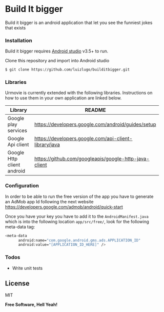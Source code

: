# Build It bigger

Build it bigger is an android application that let you see the funniest jokes that exists

### Installation

Build it bigger requires [Android studio](https://developer.android.com/studio) v3.5+ to run.

Clone this repository and import into Android studio

```sh
$ git clone https://github.com/luizlugo/builditbigger.git
```

### Libraries

Urmovie is currently extended with the following libraries. Instructions on how to use them in your own application are linked below.

| Library | README |
| ------ | ------ |
| Google play services | https://developers.google.com/android/guides/setup |
| Google Api client | https://developers.google.com/api-client-library/java |
| Google Http client android | https://github.com/googleapis/google-http-java-client |

### Configuration
In order to be able to run the free version of the app you have to generate an AdMob app Id following the next website https://developers.google.com/admob/android/quick-start

Once you have your key you have to add it to the ``AndroidManifest.java`` which is into the following location ``app/src/free/``, look for the following meta-data tag:

```sh
<meta-data
      android:name="com.google.android.gms.ads.APPLICATION_ID"
      android:value="[APPLICATION_ID_HERE]" />
```

### Todos

 - Write unit tests

License
----

MIT


**Free Software, Hell Yeah!**

[//]: # (These are reference links used in the body of this note and get stripped out when the markdown processor does its job. There is no need to format nicely because it shouldn't be seen. Thanks SO - http://stackoverflow.com/questions/4823468/store-comments-in-markdown-syntax)


   [dill]: <https://github.com/joemccann/dillinger>
   [git-repo-url]: <https://github.com/joemccann/dillinger.git>
   [john gruber]: <http://daringfireball.net>
   [df1]: <http://daringfireball.net/projects/markdown/>
   [markdown-it]: <https://github.com/markdown-it/markdown-it>
   [Ace Editor]: <http://ace.ajax.org>
   [node.js]: <http://nodejs.org>
   [Twitter Bootstrap]: <http://twitter.github.com/bootstrap/>
   [jQuery]: <http://jquery.com>
   [@tjholowaychuk]: <http://twitter.com/tjholowaychuk>
   [express]: <http://expressjs.com>
   [AngularJS]: <http://angularjs.org>
   [Gulp]: <http://gulpjs.com>

   [PlDb]: <https://github.com/joemccann/dillinger/tree/master/plugins/dropbox/README.md>
   [PlGh]: <https://github.com/joemccann/dillinger/tree/master/plugins/github/README.md>
   [PlGd]: <https://github.com/joemccann/dillinger/tree/master/plugins/googledrive/README.md>
   [PlOd]: <https://github.com/joemccann/dillinger/tree/master/plugins/onedrive/README.md>
   [PlMe]: <https://github.com/joemccann/dillinger/tree/master/plugins/medium/README.md>
   [PlGa]: <https://github.com/RahulHP/dillinger/blob/master/plugins/googleanalytics/README.md>
